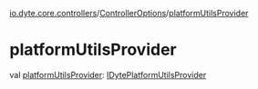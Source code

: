[io.dyte.core.controllers](../index.md)/[ControllerOptions](index.md)/[platformUtilsProvider](platform-utils-provider.md)

# platformUtilsProvider


val [platformUtilsProvider](platform-utils-provider.md): [IDytePlatformUtilsProvider](../../com.dyte.mobilecorekmm.platform/-i-dyte-platform-utils-provider/index.md)

